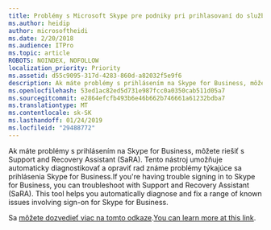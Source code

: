 ```yaml
---
title: Problémy s Microsoft Skype pre podniky pri prihlasovaní do služby Office 365
ms.author: heidip
author: microsoftheidi
ms.date: 2/20/2018
ms.audience: ITPro
ms.topic: article
ROBOTS: NOINDEX, NOFOLLOW
localization_priority: Priority
ms.assetid: d55c9095-317d-4283-860d-a82032f5e9f6
description: Ak máte problémy s prihlásením na Skype for Business, môžete riešiť s Support and Recovery Assistant (SaRA). Tento nástroj umožňuje automaticky diagnostikovať a opraviť rad známe problémy týkajúce sa prihlásenia Skype for Business.
ms.openlocfilehash: 53ed1ac82ed5d731e987fcc0a0350cab511d05a7
ms.sourcegitcommit: e2864efcfb493b6e46b662b746661a61232bdba7
ms.translationtype: MT
ms.contentlocale: sk-SK
ms.lasthandoff: 01/24/2019
ms.locfileid: "29488772"
---
```

<span data-ttu-id="f76df-p102">Ak máte problémy s prihlásením na Skype for Business, môžete riešiť s Support and Recovery Assistant (SaRA). Tento nástroj umožňuje automaticky diagnostikovať a opraviť rad známe problémy týkajúce sa prihlásenia Skype for Business.</span><span class="sxs-lookup"><span data-stu-id="f76df-p102">If you're having trouble signing in to Skype for Business, you can troubleshoot with Support and Recovery Assistant (SaRA). This tool helps you automatically diagnose and fix a range of known issues involving sign-on for Skype for Business.</span></span>
  
<span data-ttu-id="f76df-106">Sa [môžete dozvedieť viac na tomto odkaze](https://support.microsoft.com/en-us/help/4087361/troubleshooting-office-365-issues-signing-in-to-skype-for-business).</span><span class="sxs-lookup"><span data-stu-id="f76df-106">[You can learn more at this link](https://support.microsoft.com/en-us/help/4087361/troubleshooting-office-365-issues-signing-in-to-skype-for-business).</span></span>
  

